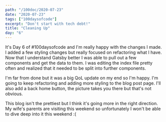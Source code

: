 ```yaml
---
path: "/100doc/2020-07-23"
date: "2020-07-23"
tags: ["100daysofcode"]
excerpt: "Don't start with tech debt!"
title: "Cleaning Up"
day: "6"
---
```


It's Day 6 of \#100daysofcode and I'm really happy with the changes I made. I added a few styling changes but really focused on refactoring what I have. Now that I understand Gatsby better I was able to pull out a few components and get the data to them. I was editing the index file pretty often and realized that it needed to be split into further components.

I'm far from done but it was a big QoL update on my end so I'm happy. I'm going to keep refactoring and adding more styling to the blog post page. I'll also add a back home button, the picture takes you there but that's not obvious.

This blog isn't the prettiest but I think it's going more in the right direction. My wife's parents are visiting this weekend so unfortunately I won't be able to dive deep into it this weekend :(
